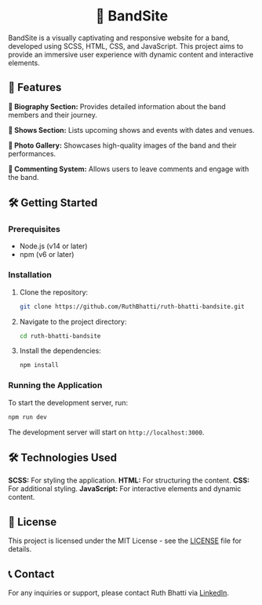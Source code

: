 <div align="center">
  <h1>🎸 BandSite</h1>
</div>

BandSite is a visually captivating and responsive website for a band, developed using SCSS, HTML, CSS, and JavaScript. This project aims to provide an immersive user experience with dynamic content and interactive elements.

## 🚀 Features

 **👤 Biography Section:** Provides detailed information about the band members and their journey.
 
 **🎤 Shows Section:** Lists upcoming shows and events with dates and venues.
 
 **📸 Photo Gallery:** Showcases high-quality images of the band and their performances.
 
 **💬 Commenting System:** Allows users to leave comments and engage with the band.
 

## 🛠️ Getting Started

### Prerequisites

- Node.js (v14 or later)
- npm (v6 or later)

### Installation

1. Clone the repository:
   ```bash
   git clone https://github.com/RuthBhatti/ruth-bhatti-bandsite.git
   ```
2. Navigate to the project directory:
   ```bash
   cd ruth-bhatti-bandsite
   ```
3. Install the dependencies:
   ```bash
   npm install
   ```

### Running the Application

To start the development server, run:
```bash
npm run dev
```
The development server will start on `http://localhost:3000`.

## 🛠️ Technologies Used

 **SCSS:** For styling the application.
 **HTML:** For structuring the content.
 **CSS:** For additional styling.
 **JavaScript:** For interactive elements and dynamic content.

## 📜 License

This project is licensed under the MIT License - see the [LICENSE](LICENSE) file for details.

## 📞 Contact

For any inquiries or support, please contact Ruth Bhatti via [LinkedIn](https://www.linkedin.com/in/ruth-bhatti/).
